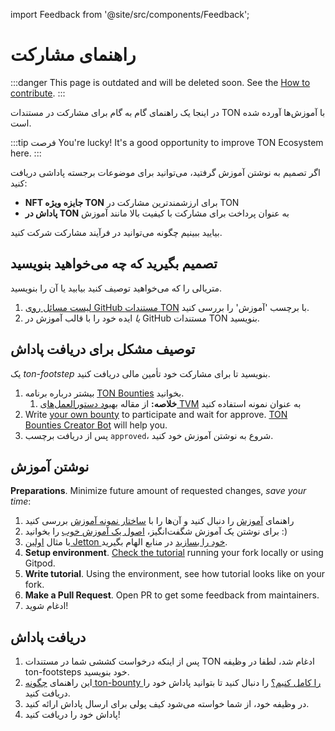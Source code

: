 import Feedback from '@site/src/components/Feedback';

# راهنمای مشارکت

:::danger
This page is outdated and will be deleted soon.
See the [How to contribute](/v3/contribute/).
:::

در اینجا یک راهنمای گام به گام برای مشارکت در مستندات TON با آموزش‌ها آورده شده است.

:::tip فرصت
You're lucky! It's a good opportunity to improve TON Ecosystem here.
:::

اگر تصمیم به نوشتن آموزش گرفتید، می‌توانید برای موضوعات برجسته پاداشی دریافت کنید:

- **NFT جایزه ویژه TON** برای ارزشمندترین مشارکت در TON
- **پاداش در TON** به عنوان پرداخت برای مشارکت با کیفیت بالا مانند آموزش

بیایید ببینیم چگونه می‌توانید در فرآیند مشارکت شرکت کنید.

## تصمیم بگیرید که چه می‌خواهید بنویسید

متریالی را که می‌خواهید توصیف کنید بیابید یا آن را بنویسید.

1. [لیست مسائل روی GitHub مستندات TON](https://github.com/ton-community/ton-docs/issues) با برچسب 'آموزش' را بررسی کنید.
2. _یا_ ایده خود را با قالب آموزش در GitHub مستندات TON بنویسید.

## توصیف مشکل برای دریافت پاداش

یک _ton-footstep_ بنویسید تا برای مشارکت خود تأمین مالی دریافت کنید.

1. بیشتر درباره برنامه [TON Bounties](https://github.com/ton-society/grants-and-bounties/blob/main/bounties/BOUNTIES_PROGRAM_GUIDELINES.md) بخوانید.
    1. **خلاصه:** از مقاله [بهبود دستورالعمل‌های TVM](https://github.com/ton-society/grants-and-bounties/issues/361) به عنوان نمونه استفاده کنید
2. Write [your own bounty](https://github.com/ton-society/grants-and-bounties/issues/new/choose) to participate and wait for approve. [TON Bounties Creator Bot](https://t.me/footsteps_helper_bot) will help you.
3. پس از دریافت برچسب `approved`، شروع به نوشتن آموزش خود کنید.

## نوشتن آموزش

**Preparations**. Minimize future amount of requested changes, _save your time_:

1. راهنمای [آموزش](/v3/contribute/contribution-rules) را دنبال کنید و آن‌ها را با [ساختار نمونه آموزش](/v3/contribute/tutorials/sample-tutorial) بررسی کنید
2. برای نوشتن یک آموزش شگفت‌انگیز، [اصول یک آموزش خوب](/v3/contribute/tutorials/principles-of-a-good-tutorial) را بخوانید :)
3. با مثال [اولین Jetton خود را بسازید](https://v3/guidelines/dapps/tutorials/mint-your-first-token) در منابع الهام بگیرید.
4. **Setup environment**. [Check the tutorial](/v3/contribute#online-one-click-contribution-setup) running your fork locally or using Gitpod.
5. **Write tutorial**. Using the environment, see how tutorial looks like on your fork.
6. **Make a Pull Request**. Open PR to get some feedback from maintainers.
7. ادغام شوید!

## دریافت پاداش

1. پس از اینکه درخواست کششی شما در مستندات TON ادغام شد، لطفا در وظیفه ton-footsteps خود بنویسید.
2. این راهنمای [چگونه ton-bounty را کامل کنیم؟](https://github.com/ton-society/grants-and-bounties/blob/main/bounties/BOUNTIES_PROGRAM_GUIDELINES.md#got-assigned-submit-a-questbook-proposal) را دنبال کنید تا بتوانید پاداش خود را دریافت کنید.
3. در وظیفه خود، از شما خواسته می‌شود کیف پولی برای ارسال پاداش ارائه کنید.
4. پاداش خود را دریافت کنید!

<Feedback />

